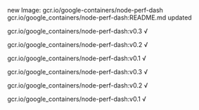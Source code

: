 new Image: gcr.io/google-containers/node-perf-dash
gcr.io/google_containers/node-perf-dash:README.md updated 

gcr.io/google_containers/node-perf-dash:v0.3 √

gcr.io/google_containers/node-perf-dash:v0.2 √

gcr.io/google_containers/node-perf-dash:v0.1 √

gcr.io/google_containers/node-perf-dash:v0.3 √

gcr.io/google_containers/node-perf-dash:v0.2 √

gcr.io/google_containers/node-perf-dash:v0.1 √

